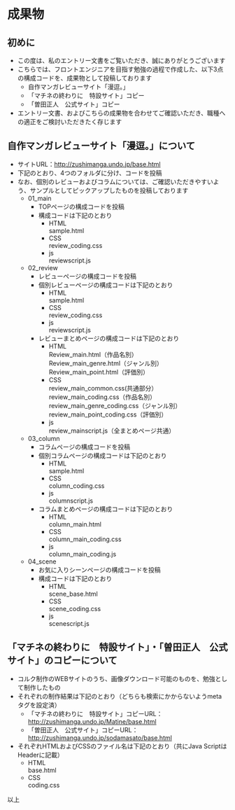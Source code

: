 # 成果物

## 初めに
* この度は、私のエントリー文書をご覧いただき、誠にありがとうございます  
* こちらでは、フロントエンジニアを目指す勉強の過程で作成した、以下3点の構成コードを、成果物として投稿しております  　
	* 自作マンガレビューサイト「漫逗。」  
	* 「マチネの終わりに　特設サイト」コピー  
	* 「曽田正人　公式サイト」コピー  
* エントリー文書、およびこちらの成果物を合わせてご確認いただき、職種への適正をご検討いただきたく存じます  

## 自作マンガレビューサイト「漫逗。」について  
* サイトURL：http://zushimanga.undo.jp/base.html  
* 下記のとおり、4つのフォルダに分け、コードを投稿  
* なお、個別のレビューおよびコラムについては、ご確認いただきやすいよう、サンプルとしてピックアップしたものを投稿しております  
	* 01_main  
		* TOPページの構成コードを投稿  
		* 構成コードは下記のとおり  
			* HTML  
					sample.html  
			* CSS  
					review_coding.css  
			* js  
					reviewscript.js  
	* 02_review  
		* レビューページの構成コードを投稿  
		* 個別レビューページの構成コードは下記のとおり
			* HTML  
					sample.html  
			* CSS  
					review_coding.css  
			* js  
					reviewscript.js
		* レビューまとめページの構成コードは下記のとおり  
			* HTML  
					Review_main.html（作品名別）  
					Review_main_genre.html（ジャンル別）  
					Review_main_point.html（評価別）  
			* CSS  
					review_main_common.css(共通部分）  
					review_main_coding.css（作品名別）  
					review_main_genre_coding.css（ジャンル別）  
					review_main_point_coding.css（評価別）  
			* js  
					review_mainscript.js（全まとめページ共通）  
	* 03_column  
		* コラムページの構成コードを投稿  
		* 個別コラムページの構成コードは下記のとおり  
			* HTML  
					sample.html  
			* CSS  
					column_coding.css  
			* js  
					columnscript.js  
		* コラムまとめページの構成コードは下記のとおり  
			* HTML  
					column_main.html  
			* CSS  
					column_main_coding.css  
			* js  
					column_main_coding.js  
	* 04_scene  
		* お気に入りシーンページの構成コードを投稿  
		* 構成コードは下記のとおり  
			* HTML  
					scene_base.html  
			* CSS  
					scene_coding.css  
			* js  
					scenescript.js  

## 「マチネの終わりに　特設サイト」・「曽田正人　公式サイト」のコピーについて  
* コルク制作のWEBサイトのうち、画像ダウンロード可能のものを、勉強として制作したもの  
* それぞれの制作結果は下記のとおり（どちらも検索にかからないようmetaタグを設定済）  
	* 「マチネの終わりに　特設サイト」コピーURL：http://zushimanga.undo.jp/Matine/base.html  
	* 「曽田正人　公式サイト」コピーURL：http://zushimanga.undo.jp/sodamasato/base.html  
* それぞれHTMLおよびCSSのファイル名は下記のとおり（共にJava ScriptはHeaderに記載）  
	* HTML  
			base.html  
	* CSS  
			coding.css  
  
	
以上
